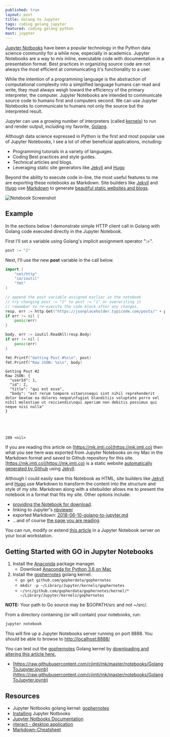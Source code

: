 ```yaml
---
published: true
layout: post
title: Golang to Jupyter
tags: coding golang jupyter
featured: coding golang python
mast: juypter
---
```

[Jupyter Notbooks](http://jupyter.org/) have been a popular technology in the Python data science community for a while now, especially in academics. Jupyter Notebooks are a way to mix inline, executable code with documentation in a presentation format. Best practices in organizing source code are not always the most efficient at communicating it's functionality to a user. 

While the intention of a programming language is the abstraction of computational complexity into a simplified language humans can read and write, they must always weigh toward the efficiency of the primary interpreter, the computer. Jupyter Notebooks are intended to communicate source code to humans first and computers second. We can use Jupyter Notebooks to communicate to humans not only the source but the interpreted result.

Jupyter can use a growing number of interpreters (called [kernels](https://github.com/jupyter/jupyter/wiki/Jupyter-kernels)) to run and render output, including my favorite, [Golang](https://github.com/gopherdata/gophernotes#examples). 

Although data science expressed in Python is the first and most popular use of Jupyter Notebooks, I see a lot of other beneficial applications, including:

- Programming tutorials in a variety of languages.
- Coding Best practices and style guides.
- Technical articles and blogs.
- Leveraging static site generators like [Jekyll](https://jekyllrb.com/) and [Hugo](https://gohugo.io/)

Beyond the ability to execute code in-line, the most useful features to me are exporting these notebooks as Markdown. Site builders like [Jekyll](https://jekyllrb.com/) and [Hugo](https://gohugo.io/) use [Markdown](https://daringfireball.net/projects/markdown/syntax) to generate [beautiful static websites and blogs](https://gohugo.io/showcase/).

![Notebook Screenshot](https://mk.imti.co/images/content/GolangToJupyter-screen.png)

## Example

In the sections below I demonstrate simple HTTP client call in Golang with Golang code executed directly in the Jupyter Notebook.

First I'll set a variable using Golang's implicit assignment operator ":=".


```go
post := "2"
```

Next, I'll use the new **post** variable in the call below.


```go
import (
    "net/http"
    "io/ioutil"
    "fmt"
)

// append the post variable assigned earlier in the notebook
// try changing post := "2" to post := "1" or overwriting it
// remember to re-execute the code block after any changes.
resp, err := http.Get("https://jsonplaceholder.typicode.com/posts/" + post)
if err != nil {
    panic(err)
}

body, err := ioutil.ReadAll(resp.Body)
if err != nil {
    panic(err)
}

fmt.Printf("Getting Post #%s\n", post)
fmt.Printf("Raw JSON: %s\n", body)
```

    Getting Post #2
    Raw JSON: {
      "userId": 1,
      "id": 2,
      "title": "qui est esse",
      "body": "est rerum tempore vitae\nsequi sint nihil reprehenderit dolor beatae ea dolores neque\nfugiat blanditiis voluptate porro vel nihil molestiae ut reiciendis\nqui aperiam non debitis possimus qui neque nisi nulla"
    }





    289 <nil>



If you are reading this article on [https://mk.imti.co](https://mk.imti.co) then what you see here was exported from Jupyter Notebooks on my Mac in the Markdown format and saved to Github repository for this site. [https://mk.imti.co](https://mk.imti.co) is a static website [automatically generated by Github](https://pages.github.com/) using [Jekyll](https://jekyllrb.com/). 

Although I could easily save this Notebook as HTML, site builders like [Jekyll](https://jekyllrb.com/) and [Hugo](https://gohugo.io/) use Markdown to transform the content into the structure and style of my site. Markdown along with a sitebuilder allows me to present the notebook in a format that fits my site. Other options include:

- [providing the Notebook for download](https://raw.githubusercontent.com/cjimti/mk/master/notebooks/GolangToJupyter.ipynb).
- linking to Jupyter's [nbviewer](https://nbviewer.jupyter.org/github/cjimti/mk/blob/master/notebooks/GolangToJupyter.ipynb)
- exported Markdown: [2018-06-10-golang-to-jupyter.md](https://github.com/cjimti/mk/blob/master/_posts/2018-06-10-golang-to-jupyter.md)
- ...and of course [the page you are reading](https://mk.imti.co/golang-to-jupyter/).

You can run, modify or extend [this article](https://mk.imti.co/notebooks/GolangToJupyter.ipynb) in a Jupyter Notebook server on your local workstation.

## Getting Started with GO in Jupyter Notebooks

1. Install the [Anaconda](https://www.anaconda.com/download/#macos) package manager.
    - Download [Anaconda for Python 3.6 on Mac](https://repo.anaconda.com/archive/Anaconda3-5.2.0-MacOSX-x86_64.pkg)
2. Install the [gophernotes](https://github.com/gopherdata/gophernotes) golang kernel.
    - `go get github.com/gopherdata/gophernotes`
    - `mkdir -p ~/Library/Jupyter/kernels/gophernotes`
    - `~/src/github.com/gopherdata/gophernotes/kernel/* ~/Library/Jupyter/kernels/gophernotes`

**NOTE:** Your path to Go source may be $GOPATH/src and not ~/src/. 

From a directory containing (or will contain) your notebooks, run:
```bash
jupyter notebook
```

This will fire up a Jupyter Notebooks server running on port 8888. You should be able to browse to [http://localhost:8888/](http://localhost:8888/)

You can test out the [gophernotes](https://github.com/gopherdata/gophernotes) Golang kernel by [downloading and altering this article here.](https://raw.githubusercontent.com/cjimti/mk/master/notebooks/GolangToJupyter.ipynb)

- [https://raw.githubusercontent.com/cjimti/mk/master/notebooks/GolangToJupyter.ipynb](https://raw.githubusercontent.com/cjimti/mk/master/notebooks/GolangToJupyter.ipynb)

## Resources

- Jupyter Notbooks golang kernel: [gophernotes](https://github.com/gopherdata/gophernotes)
- [Installing](http://jupyter.readthedocs.io/en/latest/install.html) Jupyter Notbooks
- [Jupyter Notbooks Documentation](http://jupyter.org/documentation)
- [nteract - desktop application](https://nteract.io/)
- [Markdown-Cheatsheet](https://github.com/adam-p/markdown-here/wiki/Markdown-Cheatsheet)
